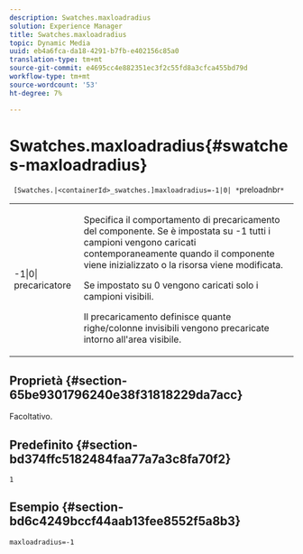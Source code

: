 ```yaml
---
description: Swatches.maxloadradius
solution: Experience Manager
title: Swatches.maxloadradius
topic: Dynamic Media
uuid: eb4a6fca-da18-4291-b7fb-e402156c85a0
translation-type: tm+mt
source-git-commit: e4695cc4e882351ec3f2c55fd8a3cfca455bd79d
workflow-type: tm+mt
source-wordcount: '53'
ht-degree: 7%

---
```



# Swatches.maxloadradius{#swatches-maxloadradius}

` [Swatches.|<containerId>_swatches.]maxloadradius=-1|0| *`preloadnbr`*`

<table id="table_012E1D178BFA4BD9814A7AAD2B4403BB"> 
 <tbody> 
  <tr> 
   <td> <p> <span class="codeph"> -1|0|<span class="varname"> precaricatore</span></span> </p> </td> 
   <td> <p>Specifica il comportamento di precaricamento del componente. Se è impostata su <span class="codeph"> -1</span> tutti i campioni vengono caricati contemporaneamente quando il componente viene inizializzato o la risorsa viene modificata. </p> <p>Se impostato su <span class="codeph"> 0</span> vengono caricati solo i campioni visibili. </p> <p><span class="codeph"><span class="varname"> Il </span></span> precaricamento definisce quante righe/colonne invisibili vengono precaricate intorno all'area visibile. </p> </td> 
  </tr> 
 </tbody> 
</table>

## Proprietà {#section-65be9301796240e38f31818229da7acc}

Facoltativo.

## Predefinito {#section-bd374ffc5182484faa77a7a3c8fa70f2}

`1`

## Esempio {#section-bd6c4249bccf44aab13fee8552f5a8b3}

`maxloadradius=-1`
